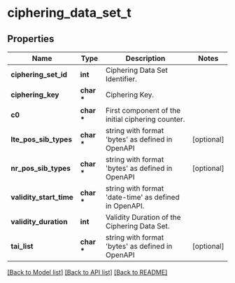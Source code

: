 # ciphering_data_set_t

## Properties
Name | Type | Description | Notes
------------ | ------------- | ------------- | -------------
**ciphering_set_id** | **int** | Ciphering Data Set Identifier. | 
**ciphering_key** | **char \*** | Ciphering Key. | 
**c0** | **char \*** | First component of the initial ciphering counter. | 
**lte_pos_sib_types** | **char \*** | string with format &#39;bytes&#39; as defined in OpenAPI | [optional] 
**nr_pos_sib_types** | **char \*** | string with format &#39;bytes&#39; as defined in OpenAPI | [optional] 
**validity_start_time** | **char \*** | string with format &#39;date-time&#39; as defined in OpenAPI. | 
**validity_duration** | **int** | Validity Duration of the Ciphering Data Set. | 
**tai_list** | **char \*** | string with format &#39;bytes&#39; as defined in OpenAPI | [optional] 

[[Back to Model list]](../README.md#documentation-for-models) [[Back to API list]](../README.md#documentation-for-api-endpoints) [[Back to README]](../README.md)


